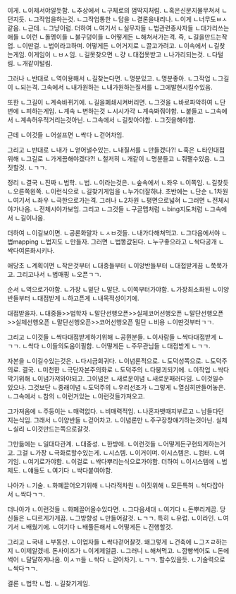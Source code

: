 이게.
ㄴ이제서야알듯함.
ㄴ추상에서
ㄴ구체로의
껌딱지처럼.
ㄴ혹은신문지물무쳐서
ㄴ던지듯.
ㄴ그작업을하는것.
ㄴ그작업통한
ㄴ답을
ㄴ결론을내리나.
ㄴ이게
ㄴ너무도ㅂㅅ같음.
ㄴ근데.
ㄴ그냥이럼.
더하여
ㄴ여기서
ㄴ실무자들
ㄴ법관련종사자들
ㄴ대가리쓰는애들
ㄴ이런
ㄴ돌멩이들
ㄴ불구덩이들
ㄴ어떻게든
ㄴ해쳐서가는격.
즉,
ㄴ길을만드는작업.
ㄴ이딴걸.
ㄴ법이라고하며.
어떻게든
ㄴ어거지로
ㄴ끌고가려고.
ㄴ이속에서
ㄴ길찾는게임.
이게임이
ㄴㅂㅅ임.
ㄴ길못찾으면
ㄴ걍
ㄴ대접못받고
ㄴ나가리되는것.
ㄴ다털림.
ㄴ개같이털림.

그러나
ㄴ반대로
ㄴ역이용해서
ㄴ길찾는다면.
ㄴ명분있고.
ㄴ명분좋아.
ㄴ그작업
ㄴ그길이
ㄴ되는격.
그속에서
ㄴ내가원하는
ㄴ내가원하는질서를
ㄴ그에발현시킬수있음.

또한
ㄴ그길이
ㄴ계속바뀌기에.
ㄴ길을폐쇄시켜버리면.
ㄴ그것을
ㄴ바로파악하여
ㄴ단번에
ㄴ피하는게임.
ㄴ계속
ㄴ변하는것
ㄴ시시가각
ㄴ계속봐줘야함.
ㄴ붙들고
ㄴ그속에서
ㄴ계속허우적거리는것아닌.
ㄴ그속에서
ㄴ길찾아야함.
ㄴ그짓을해야함.

근데
ㄴ이것들
ㄴ어설프면
ㄴ싹다
ㄴ걷어차임.

그리고
ㄴ반대로
ㄴ내가
ㄴ얻어낼수있는.
ㄴ내질서를
ㄴ만들겠다?!
ㄴ혹은
ㄴ타인대접위해
ㄴ그길로
ㄴ가게끔해야겠다?!
ㄴ철저히
ㄴ개같이
ㄴ명분들고
ㄴ줘팰수있음.
ㄴ그짓할것.
ㄴㄱㄱ.

정리
ㄴ결국
ㄴ진짜
ㄴ법학.
ㄴ법.
ㄴ이라는것은.
ㄴ숲속에서
ㄴ좌우
ㄴ이쪽임.
ㄴ길찾듯
ㄴ오른쪽왼쪽.
ㄴ이런식으로
ㄴ길찾기게임을
ㄴ누가더잘하냐.
초반에는
ㄴ단순
ㄴ1차원
ㄴ여기서
ㄴ좌우
ㄴ극한으로가는격.
그러나
ㄴ2차원
ㄴ평면으로넓혀
ㄴ그러면
ㄴ전체시야가나옴.
ㄴ전체시야가보임.
그리고
ㄴ그것들
ㄴ구글맵처럼
ㄴbing지도처럼
ㄴ그속에서
ㄴ길이나옴.

더하여
ㄴ이길보이면.
ㄴ공론화말자
ㄴㅅㅂ것들.
ㄴ내가다해쳐먹고.
ㄴ그다음에서야
ㄴ법mapping
ㄴ법지도
ㄴ만들자.
그러면
ㄴ법똥값된다.
ㄴ누구좋으라고
ㄴ싹다공개
ㄴ싹다여론화시키나.

애당초
ㄴ계획이면
ㄴ작은것부터
ㄴ대중들부터
ㄴ이양반들부터
ㄴ대접받게끔
ㄴ쭉쭉가고.
그리고나서
ㄴ법매핑
ㄴ오픈ㄱㄱ.

순서
ㄴ역으로가야함.
ㄴ가장
ㄴ밑단
ㄴ말단.
ㄴ이쪽부터가야함.
ㄴ가장최소화된
ㄴ이양반들부터
ㄴ대접받게
ㄴ하고픈게
ㄴ내목적성이기에.

대접받을자.
ㄴ대중들>>법학자
ㄴ말단선행오픈>>실체코어선행오픈
ㄴ말단선행오픈>>실체선행오픈
ㄴ말단선행오픈>>코어선행오픈
밀단
ㄴ비용
ㄴ이딴것부터ㄱㄱ.

그리고
ㄴ이것들
ㄴ싹다대접받게하기위해
ㄴ공뭔분들.
ㄴ이사람들
ㄴ싹다대접받게
ㄴㄱㄱ.
ㄴ싹다
ㄴ이들의도움이필함.
ㄴ어떻게든
ㄴ주무관님들
ㄴ대접받게
ㄴㄱㄱ.

자본을
ㄴ이길수있는것은.
ㄴ다시금회귀다.
ㄴ이념론적으로.
ㄴ도덕성쪽으로.
ㄴ도덕주의로.
결국.
ㄴ미천한
ㄴ극단자본주의화로
ㄴ도덕주의
ㄴ다붕괴되기에.
ㄴ이작업
ㄴ싹다막기위해
ㄴ이념가져와야되고.
그이념은
ㄴ새로운이념
ㄴ새로운패러다임.
ㄴ이것일수있으나.
그것보단
ㄴ종래이념
ㄴ도덕주의
ㄴ우리선조가
ㄴ그렇게
ㄴ열심히만들어놓은.
ㄴ그속에서
ㄴ참의
ㄴ이런거있는
ㄴ이런것들가져오고.

그가져옴에
ㄴ주둥이는
ㄴ매력없다.
ㄴ비매력적임.
ㄴ나혼자뱃때지부르고
ㄴ남들다던지는식임.
그래서
ㄴ이양반들
ㄴ걷어차고.
ㄴ이념론만
ㄴ주구장창얘기하는것아닌.
실체
ㄴ실리
ㄴ이것만드는쪽으로갈것.

그만듦에는
ㄴ일대다관계.
ㄴ대중성.
ㄴ한방에.
ㄴ이런것들
ㄴ어떻게든구현되게하는거고.
그걸
ㄴ가장
ㄴ극화로할수있는게.
ㄴ시스템.
ㄴ이거이며.
이시스템은.
ㄴ컴터.
ㄴ여기임.
ㄴ여기로가야함.
ㄴ이걸로
ㄴ싹다뿌리는식으로가야함.
더하여
ㄴ이시스템에
ㄴ법제도.
ㄴ얘들도
ㄴ여기다
ㄴ싹다붙여야함.

나아가
ㄴ기술.
ㄴ화폐끌어오기위해
ㄴ나라적차원
ㄴ이짓위해
ㄴ모든특허
ㄴ싹다잡아서
ㄴ싹다ㄱㄱ.

더나아가
ㄴ이런것들
ㄴ화폐끌어올수있다면.
ㄴ그다음세대
ㄴ여기다
ㄴ돈뿌리게끔.
당신들은
ㄴ다르게가게끔.
ㄴ그방향성
ㄴ만들어갈것.
ㄴㄱㄱ.
특히
ㄴ유럽.
ㄴ이라인.
ㄴ여기서
ㄴ배웠기에.
ㄴ여기다
ㄴ배풀든해서
ㄴ어떻게든
ㄴ진행할것.

그리고
ㄴ국내
ㄴ부동산.
ㄴ이업자들
ㄴ싹다걷어찰것.
왜그렇게
ㄴ건축에
ㄴ그ㅈㄹ하는지
ㄴ이제알겠네.
돈사이즈가
ㄴ이게제일큼.
ㄴ그러니
ㄴ해쳐먹고.
ㄴ깜빵썩어도
ㄴ돈에썩어
ㄴ달달하게나옴.
이ㅅㄲ들
ㄴ싹다
ㄴ걷어차기.
ㄴㄱㄱ.
할수있을듯.
ㄴ기술력으로
ㄴ싹다ㄱㄱ.




결론
ㄴ법학
ㄴ법.
ㄴ길찾기게임.

